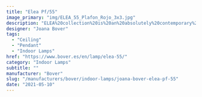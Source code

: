 ```yaml
---
title: "Elea Pf/55"
image_primary: "img/ELEA_55_Plafon_Rojo_3x3.jpg"
description: "ELEA%20collection%20is%20an%20absolutely%20contemporary%20and%20non-temporal%20product%A0because%20of%20its%20cylindrical%20and%20flat%20format.%20These%20products%20are%20made%20of%20polyurethane%20with%20a%20brilliant%20lacquered%A0finish.%20The%20dimming%20versions%20have%20been%20created%20to%20offer%20a%20greater%20sense%A0of%20comfort.%20Upper%20and%20bottom%20diffuser%20included.%20Elea%20collection%20is%20available%20in%20two%20sizes%20both%20for%20ceiling%20and%20pendant%A0version.%0A*Led%20Dimmable%20Triac%20option%20available%0A%0A"
designer: "Joana Bover"
tags: 
  - "Ceiling"
  - "Pendant"
  - "Indoor Lamps"
href: "https://www.bover.es/en/lamp/elea-55/"
category: "Indoor Lamps"
subtitle: ""
manufacturer: "Bover"
slug: "/manufacturers/bover/indoor-lamps/joana-bover-elea-pf-55"
date: "2021-05-10"
---
```


